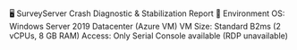 
🖥️ SurveyServer Crash Diagnostic & Stabilization Report
📌 Environment
OS: Windows Server 2019 Datacenter (Azure VM)
VM Size: Standard B2ms (2 vCPUs, 8 GB RAM)
Access: Only Serial Console available (RDP unavailable)
